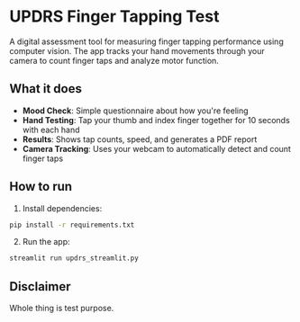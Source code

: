 # UPDRS Finger Tapping Test

A digital assessment tool for measuring finger tapping performance using computer vision. The app tracks your hand movements through your camera to count finger taps and analyze motor function.

## What it does

- **Mood Check**: Simple questionnaire about how you're feeling
- **Hand Testing**: Tap your thumb and index finger together for 10 seconds with each hand
- **Results**: Shows tap counts, speed, and generates a PDF report
- **Camera Tracking**: Uses your webcam to automatically detect and count finger taps

## How to run

1. Install dependencies:
```bash
pip install -r requirements.txt
```

2. Run the app:
```bash
streamlit run updrs_streamlit.py
```



## Disclaimer

Whole thing is test purpose. 
